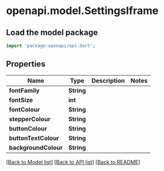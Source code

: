 # openapi.model.SettingsIframe

## Load the model package
```dart
import 'package:openapi/api.dart';
```

## Properties
Name | Type | Description | Notes
------------ | ------------- | ------------- | -------------
**fontFamily** | **String** |  | 
**fontSize** | **int** |  | 
**fontColour** | **String** |  | 
**stepperColour** | **String** |  | 
**buttonColour** | **String** |  | 
**buttonTextColour** | **String** |  | 
**backgroundColour** | **String** |  | 

[[Back to Model list]](../README.md#documentation-for-models) [[Back to API list]](../README.md#documentation-for-api-endpoints) [[Back to README]](../README.md)



